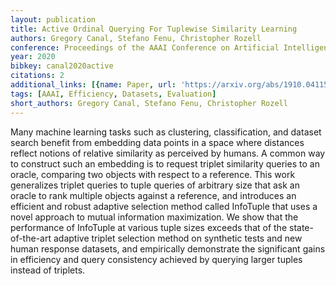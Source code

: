 ```yaml
---
layout: publication
title: Active Ordinal Querying For Tuplewise Similarity Learning
authors: Gregory Canal, Stefano Fenu, Christopher Rozell
conference: Proceedings of the AAAI Conference on Artificial Intelligence
year: 2020
bibkey: canal2020active
citations: 2
additional_links: [{name: Paper, url: 'https://arxiv.org/abs/1910.04115'}]
tags: [AAAI, Efficiency, Datasets, Evaluation]
short_authors: Gregory Canal, Stefano Fenu, Christopher Rozell
---
```

Many machine learning tasks such as clustering, classification, and dataset
search benefit from embedding data points in a space where distances reflect
notions of relative similarity as perceived by humans. A common way to
construct such an embedding is to request triplet similarity queries to an
oracle, comparing two objects with respect to a reference. This work
generalizes triplet queries to tuple queries of arbitrary size that ask an
oracle to rank multiple objects against a reference, and introduces an
efficient and robust adaptive selection method called InfoTuple that uses a
novel approach to mutual information maximization. We show that the performance
of InfoTuple at various tuple sizes exceeds that of the state-of-the-art
adaptive triplet selection method on synthetic tests and new human response
datasets, and empirically demonstrate the significant gains in efficiency and
query consistency achieved by querying larger tuples instead of triplets.